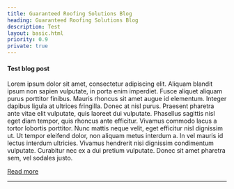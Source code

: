 ```yaml
---
title: Guaranteed Roofing Solutions Blog
heading: Guaranteed Roofing Solutions Blog
description: Test
layout: basic.html
priority: 0.9
private: true
---
```


<h4>Test blog post</h4>

Lorem ipsum dolor sit amet, consectetur adipiscing elit. Aliquam blandit ipsum non sapien vulputate, in porta enim imperdiet. Fusce aliquet aliquam purus porttitor finibus. Mauris rhoncus sit amet augue id elementum. Integer dapibus ligula at ultrices fringilla. Donec at nisl purus. Praesent pharetra ante vitae elit vulputate, quis laoreet dui vulputate. Phasellus sagittis nisl eget diam tempor, quis rhoncus ante efficitur. Vivamus commodo lacus a tortor lobortis porttitor. Nunc mattis neque velit, eget efficitur nisl dignissim ut. Ut tempor eleifend dolor, non aliquam metus interdum a. In vel mauris id lectus interdum ultricies. Vivamus hendrerit nisi dignissim condimentum vulputate. Curabitur nec ex a dui pretium vulputate. Donec sit amet pharetra sem, vel sodales justo.

[Read more](test-post/)

<hr>